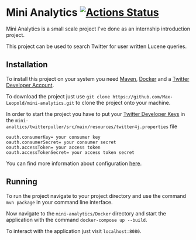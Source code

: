 # Mini Analytics [![Actions Status](https://github.com/Max-Leopold/mini-analytics/workflows/Java%20CI/badge.svg)](https://github.com/Max-Leopold/mini-analytics/actions)
Mini Analytics is a small scale project I've done as an internship introduction project.

This project can be used to search Twitter for user written Lucene queries.

## Installation

To install this project on your system you need [Maven](https://maven.apache.org/download.cgi), [Docker](https://www.docker.com/get-started) and a [Twitter Developer Account](https://developer.twitter.com/en/apply-for-access.html).

To download the project just use `git clone https://github.com/Max-Leopold/mini-analytics.git` to clone the project onto your machine.

In order to start the project you have to put your [Twitter Developer Keys](https://developer.twitter.com/en/docs/basics/authentication/guides/access-tokens.html) in the `mini-analtics/twitterpuller/src/main/resources/twitter4j.properties` file
```
oauth.consumerKey= your consumer key
oauth.consumerSecret= your consumer secret
oauth.accessToken= your access token
oauth.accessTokenSecret= your access token secret
```
You can find more information about configuration [here](http://twitter4j.org/en/configuration.html#fileconfiguration).

## Running

To run the project navigate to your project directory and use the command `mvn package` in your command line interface. 

Now navigate to the `mini-analytics/Docker` directory and start the application with the command `docker-compose up --build`.

To interact with the application just visit `localhost:8080`.